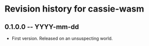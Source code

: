 # Revision history for cassie-wasm

## 0.1.0.0 -- YYYY-mm-dd

* First version. Released on an unsuspecting world.
